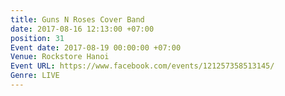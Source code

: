 ```yaml
---
title: Guns N Roses Cover Band
date: 2017-08-16 12:13:00 +07:00
position: 31
Event date: 2017-08-19 00:00:00 +07:00
Venue: Rockstore Hanoi
Event URL: https://www.facebook.com/events/121257358513145/
Genre: LIVE
---
```


